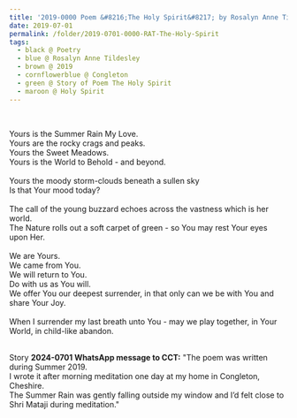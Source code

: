 ```yaml
---
title: '2019-0000 Poem &#8216;The Holy Spirit&#8217; by Rosalyn Anne Tildesley, Congleton'
date: 2019-07-01
permalink: /folder/2019-0701-0000-RAT-The-Holy-Spirit
tags:
  - black @ Poetry
  - blue @ Rosalyn Anne Tildesley
  - brown @ 2019
  - cornflowerblue @ Congleton
  - green @ Story of Poem The Holy Spirit
  - maroon @ Holy Spirit
---
```


<br>

<p>
Yours is the Summer Rain My Love.<br>
Yours are the rocky crags and peaks.<br>
Yours the Sweet Meadows.<br>
Yours is the World to Behold - and beyond.<br>
<br>
Yours the moody storm-clouds beneath a sullen sky<br>
Is that Your mood today?<br>
<br>
The call of the young buzzard echoes across the vastness which is her world.<br>
The Nature rolls out a soft carpet of green - so You may rest Your eyes upon Her.<br>
<br>
We are Yours.<br>
We came from You.<br>
We will return to You.<br>
Do with us as You will.<br>
We offer You our deepest surrender, in that only can we be with You and share Your Joy.<br>
<br>
When I surrender my last breath unto You - may we play together, in Your World, in child-like abandon.<br>
</p>

<br>

<wave-list>
<list-title color="DarkSeaGreen" width="25">Story</list-title>
  <list-item color="BlanchedAlmond"  width="280"><b>2024-0701 WhatsApp message to CCT:</b> "The poem was written during Summer 2019.<br>
I wrote it after morning meditation one day at my home in Congleton, Cheshire.<br>
The Summer Rain was gently falling outside my window and I’d felt close to Shri Mataji during meditation."</list-item>
</wave-list>